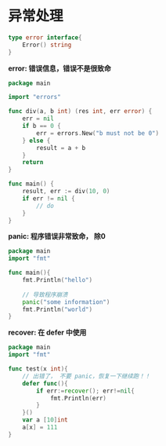 # 异常处理

```go
type error interface{
    Error() string
}
```



**error: 错误信息，错误不是很致命**

```go
package main

import "errors"

func div(a, b int) (res int, err error) {
	err = nil
	if b == 0 {
		err = errors.New("b must not be 0")
	} else {
		result = a + b
	}
	return
}

func main() {
	result, err := div(10, 0)
	if err != nil {
		// do
	}
}

```



**panic: 程序错误非常致命， 除0**

```go
package main
import "fmt"

func main(){
    fmt.Println("hello")
    
    // 导致程序崩溃
    panic("some information")
    fmt.Println("world")
}
```



**recover: 在 defer 中使用**

```go
package main
import "fmt"

func test(x int){
    // 出错了， 不要 panic，恢复一下继续跑！！
    defer func(){
        if err:=recover(); err!=nil{
            fmt.Println(err)
        }
    }()
    var a [10]int
    a[x] = 111
}

```

